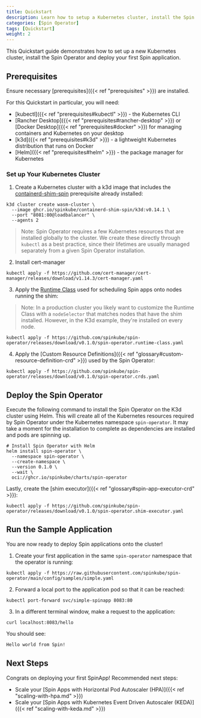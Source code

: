 ```yaml
---
title: Quickstart 
description: Learn how to setup a Kubernetes cluster, install the Spin Operator and run your first Spin App
categories: [Spin Operator]
tags: [Quickstart]
weight: 2
---
```


This Quickstart guide demonstrates how to set up a new Kubernetes cluster, install the Spin Operator and deploy your first Spin application.

## Prerequisites

Ensure necessary [prerequisites]({{< ref "prerequisites" >}}) are installed.

For this Quickstart in particular, you will need:

- [kubectl]({{< ref "prerequisites#kubectl" >}}) - the Kubernetes CLI
- [Rancher Desktop]({{< ref "prerequisites#rancher-desktop" >}}) or [Docker Desktop]({{< ref "prerequisites#docker" >}}) for managing containers and Kubernetes on your desktop
- [k3d]({{< ref "prerequisites#k3d" >}}) - a lightweight Kubernetes distribution that runs on Docker
- [Helm]({{< ref "prerequisites#helm" >}}) - the package manager for Kubernetes

### Set up Your Kubernetes Cluster

1. Create a Kubernetes cluster with a k3d image that includes the [containerd-shim-spin](https://github.com/spinkube/containerd-shim-spin) prerequisite already installed:

```console
k3d cluster create wasm-cluster \
  --image ghcr.io/spinkube/containerd-shim-spin/k3d:v0.14.1 \
  --port "8081:80@loadbalancer" \
  --agents 2
```

> Note: Spin Operator requires a few Kubernetes resources that are installed globally to the cluster. We create these directly through `kubectl` as a best practice, since their lifetimes are usually managed separately from a given Spin Operator installation.

2. Install cert-manager

```console
kubectl apply -f https://github.com/cert-manager/cert-manager/releases/download/v1.14.3/cert-manager.yaml
```

3. Apply the [Runtime Class](https://github.com/spinkube/spin-operator/blob/main/config/samples/spin-runtime-class.yaml) used for scheduling Spin apps onto nodes running the shim:

> Note: In a production cluster you likely want to customize the Runtime Class with a `nodeSelector` that matches nodes that have the shim installed. However, in the K3d example, they're installed on every node. 

```console
kubectl apply -f https://github.com/spinkube/spin-operator/releases/download/v0.1.0/spin-operator.runtime-class.yaml
```

4. Apply the [Custom Resource Definitions]({{< ref "glossary#custom-resource-definition-crd" >}}) used by the Spin Operator:

```console
kubectl apply -f https://github.com/spinkube/spin-operator/releases/download/v0.1.0/spin-operator.crds.yaml
```

## Deploy the Spin Operator

Execute the following command to install the Spin Operator on the K3d cluster using Helm. This will create all of the Kubernetes resources required by Spin Operator under the Kubernetes namespace `spin-operator`. It may take a moment for the installation to complete as dependencies are installed and pods are spinning up.

```console
# Install Spin Operator with Helm
helm install spin-operator \
  --namespace spin-operator \
  --create-namespace \
  --version 0.1.0 \
  --wait \
  oci://ghcr.io/spinkube/charts/spin-operator
```

Lastly, create the [shim executor]({{< ref "glossary#spin-app-executor-crd" >}}):

```console
kubectl apply -f https://github.com/spinkube/spin-operator/releases/download/v0.1.0/spin-operator.shim-executor.yaml
```

## Run the Sample Application

You are now ready to deploy Spin applications onto the cluster!

1. Create your first application in the same `spin-operator` namespace that the operator is running:

```console
kubectl apply -f https://raw.githubusercontent.com/spinkube/spin-operator/main/config/samples/simple.yaml
```

2. Forward a local port to the application pod so that it can be reached:

```console
kubectl port-forward svc/simple-spinapp 8083:80
```

3. In a different terminal window, make a request to the application:

```console
curl localhost:8083/hello
```

You should see:

```bash
Hello world from Spin!
```

## Next Steps

Congrats on deploying your first SpinApp! Recommended next steps:

- Scale your [Spin Apps with Horizontal Pod Autoscaler (HPA)]({{< ref "scaling-with-hpa.md" >}})
- Scale your [Spin Apps with Kubernetes Event Driven Autoscaler (KEDA)]({{< ref "scaling-with-keda.md" >}})
